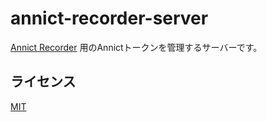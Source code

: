 # annict-recorder-server

[Annict Recorder](https://github.com/ches3/annict-recorder) 用のAnnictトークンを管理するサーバーです。

## ライセンス

[MIT](LICENSE)
